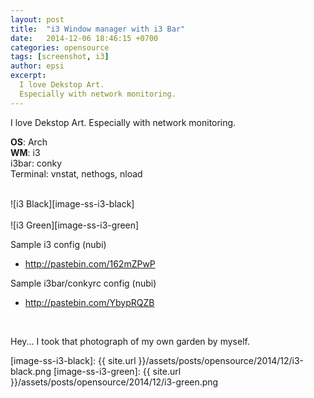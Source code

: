 ```yaml
---
layout: post
title:  "i3 Window manager with i3 Bar"
date:   2014-12-06 18:46:15 +0700
categories: opensource
tags: [screenshot, i3]
author: epsi
excerpt:
  I love Dekstop Art.
  Especially with network monitoring.
---
```


I love Dekstop Art.
Especially with network monitoring.

**OS**: Arch<br/>
**WM**: i3<br/>
i3bar: conky<br/>
Terminal: vnstat, nethogs, nload<br/>

<br/>
![i3 Black][image-ss-i3-black]
<br/><br/>
![i3 Green][image-ss-i3-green]
<br/>

Sample i3 config (nubi)

* <http://pastebin.com/162mZPwP>

Sample i3bar/conkyrc config (nubi)

* <http://pastebin.com/YbypRQZB>

<br/>

Hey... I took that photograph of my own garden by myself.

[image-ss-i3-black]: {{ site.url }}/assets/posts/opensource/2014/12/i3-black.png
[image-ss-i3-green]: {{ site.url }}/assets/posts/opensource/2014/12/i3-green.png
